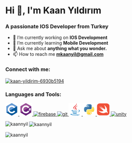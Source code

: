 <h1>Hi 👋, I'm Kaan Yıldırım</h1>
<h3>A passionate IOS Developer from Turkey</h3>

- 🔭 I’m currently working on **IOS Development**
- 🌱 I’m currently learning **Mobile Development**
- 💬 Ask me about **anything what you wonder.**
- 📫 How to reach me **mkaanyil@gmail.com**

<h3 align="left">Connect with me:</h3>
<p align="left">
<a href="https://linkedin.com/in/kaan-yildirim-6930b5194" target="blank"><img align="center" src="https://raw.githubusercontent.com/rahuldkjain/github-profile-readme-generator/master/src/images/icons/Social/linked-in-alt.svg" alt="kaan-yildirim-6930b5194" height="30" width="40" /></a>
</p>

<h3 align="left">Languages and Tools:</h3>
<p align="left"> <a href="https://www.cprogramming.com/" target="_blank" rel="noreferrer"> <img src="https://raw.githubusercontent.com/devicons/devicon/master/icons/c/c-original.svg" alt="c" width="40" height="40"/> </a> <a href="https://www.w3schools.com/cs/" target="_blank" rel="noreferrer"> <img src="https://raw.githubusercontent.com/devicons/devicon/master/icons/csharp/csharp-original.svg" alt="csharp" width="40" height="40"/> </a> <a href="https://firebase.google.com/" target="_blank" rel="noreferrer"> <img src="https://www.vectorlogo.zone/logos/firebase/firebase-icon.svg" alt="firebase" width="40" height="40"/> </a> <a href="https://git-scm.com/" target="_blank" rel="noreferrer"> <img src="https://www.vectorlogo.zone/logos/git-scm/git-scm-icon.svg" alt="git" width="40" height="40"/> </a> <a href="https://www.java.com" target="_blank" rel="noreferrer"> <img src="https://raw.githubusercontent.com/devicons/devicon/master/icons/java/java-original.svg" alt="java" width="40" height="40"/> </a> <a href="https://www.python.org" target="_blank" rel="noreferrer"> <img src="https://raw.githubusercontent.com/devicons/devicon/master/icons/python/python-original.svg" alt="python" width="40" height="40"/> </a> <a href="https://developer.apple.com/swift/" target="_blank" rel="noreferrer"> <img src="https://raw.githubusercontent.com/devicons/devicon/master/icons/swift/swift-original.svg" alt="swift" width="40" height="40"/> </a> <a href="https://unity.com/" target="_blank" rel="noreferrer"> <img src="https://www.vectorlogo.zone/logos/unity3d/unity3d-icon.svg" alt="unity" width="40" height="40"/> </a> </p>

<p><img align="left" src="https://github-readme-stats.vercel.app/api/top-langs?username=kaannyil&show_icons=true&theme=dark&locale=TR&layout=compact" alt="kaannyil" /></p>

<p>&nbsp;<img align="center" src="https://github-readme-stats.vercel.app/api?username=kaannyil&show_icons=true&theme=dark&locale=TR" alt="kaannyil" /></p>

<p><img align="center" src="https://github-readme-streak-stats.herokuapp.com/?user=kaannyil&theme=dark" alt="kaannyil" /></p>
